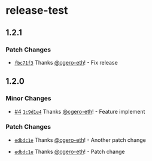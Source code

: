 # release-test

## 1.2.1

### Patch Changes

- [`fbc71f3`](https://github.com/cgero-eth/release-test/commit/fbc71f35bf79cbe0eea81678a488cf0096ab9f43) Thanks [@cgero-eth](https://github.com/cgero-eth)! - Fix release

## 1.2.0

### Minor Changes

- [#4](https://github.com/cgero-eth/release-test/pull/4) [`1c9d1e4`](https://github.com/cgero-eth/release-test/commit/1c9d1e4d0a65b709a4aa1fc8f478d1f10a5e2be1) Thanks [@cgero-eth](https://github.com/cgero-eth)! - Feature implement

### Patch Changes

- [`edbdc1e`](https://github.com/cgero-eth/release-test/commit/edbdc1ea64592afc71a753d065b3e4e4b2126279) Thanks [@cgero-eth](https://github.com/cgero-eth)! - Another patch change

- [`edbdc1e`](https://github.com/cgero-eth/release-test/commit/edbdc1ea64592afc71a753d065b3e4e4b2126279) Thanks [@cgero-eth](https://github.com/cgero-eth)! - Patch change
